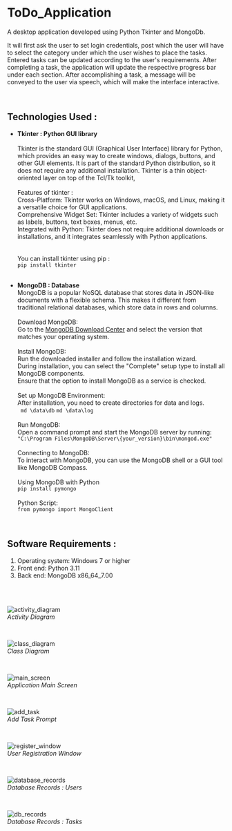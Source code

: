 # ToDo_Application
A desktop application developed using Python Tkinter and MongoDb.

It will first ask the user to set login credentials, post which the user will have to select the 
category under which the user wishes to place the tasks. 
Entered tasks can be updated according to the user's requirements. After completing a task, the 
application will update the respective progress bar under each section. After accomplishing a 
task, a message will be conveyed to the user via speech, which will make the interface 
interactive. 

<br/>

## Technologies Used :
- **Tkinter : Python GUI library**<br/><br/>
Tkinter is the standard GUI (Graphical User Interface) library for Python, which provides an easy way to create windows, dialogs, buttons, and other GUI elements. It is part of the standard Python distribution, so it does not require any additional installation. Tkinter is a thin object-oriented layer on top of the Tcl/Tk toolkit, 
<br/><br/> Features of tkinter : <br/>
Cross-Platform: Tkinter works on Windows, macOS, and Linux, making it a versatile choice for GUI applications.<br/>
Comprehensive Widget Set: Tkinter includes a variety of widgets such as labels, buttons, text boxes, menus, etc.<br/>
Integrated with Python: Tkinter does not require additional downloads or installations, and it integrates seamlessly with Python applications.<br/>
<br/><br/> You can install tkinter using pip : <br/>
``` pip install tkinter ```
<br/><br/>

- **MongoDB : Database**  <br/>
MongoDB is a popular NoSQL database that stores data in JSON-like documents with a flexible schema. This makes it different from traditional relational databases, which store data in rows and columns.</br></br>
Download MongoDB:</br>
Go to the [MongoDB Download Center](https://www.mongodb.com/try/download/community) and select the version that matches your operating system.</br></br>
Install MongoDB:</br>
Run the downloaded installer and follow the installation wizard.</br>
During installation, you can select the "Complete" setup type to install all MongoDB components.</br>
Ensure that the option to install MongoDB as a service is checked.</br></br>
Set up MongoDB Environment:</br>
After installation, you need to create directories for data and logs.</br>
``` md \data\db``` ```md \data\log ``` </br></br>
Run MongoDB:</br>
Open a command prompt and start the MongoDB server by running:</br>
``` "C:\Program Files\MongoDB\Server\{your_version}\bin\mongod.exe" ```</br></br>
Connecting to MongoDB:</br>
To interact with MongoDB, you can use the MongoDB shell or a GUI tool like MongoDB Compass.</br></br>
Using MongoDB with Python</br>
```pip install pymongo```</br></br>
Python Script:</br>
``` from pymongo import MongoClient ```
 
</br>

## Software Requirements :
1. Operating system: Windows 7 or higher <br/>
2. Front end: Python 3.11 <br/>
3. Back end: MongoDB x86_64_7.00   <br/>

<br/>
<br/>

![activity_diagram](activity_diagram.jpg)
<br/>*Activity Diagram*

<br/>

![class_diagram](class_diagram.jpg)
<br/>*Class Diagram*

<br/>

![main_screen](main_screen.jpg)
<br/>*Application Main Screen*

<br/>

![add_task](add_task.jpg)
<br/>*Add Task Prompt*

<br/>

![register_window](register_window.jpg)
<br/>*User Registration Window*

<br/>

![database_records](database_records.jpg)
<br/>*Database Records : Users*

<br/>

![db_records](db_records.jpg)
<br/>*Database Records : Tasks*

<br/>

